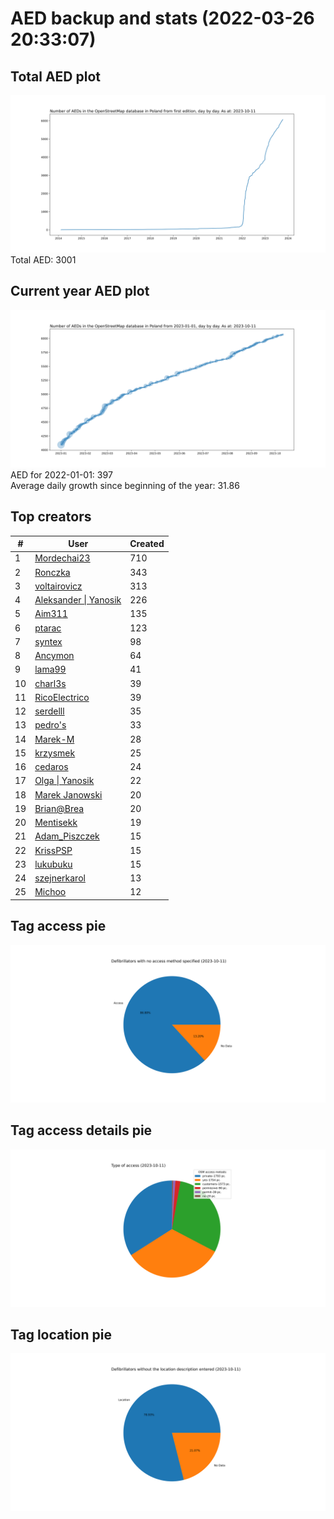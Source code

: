 # AED backup and stats (2022-03-26 20:33:07)


## Total AED plot
![](report_data/total_aed.svg)
Total AED: 3001

## Current year AED plot
![](report_data/current_year_aed.svg)\
AED for 2022-01-01: 397\
Average daily growth since beginning of the year: 31.86

## Top creators
| # | User | Created |
| ------------- | ------------- | ------------- |
| 1 | [Mordechai23](<https://www.openstreetmap.org/user/Mordechai23>) | 710 |
| 2 | [Ronczka](<https://www.openstreetmap.org/user/Ronczka>) | 343 |
| 3 | [voltairovicz](<https://www.openstreetmap.org/user/voltairovicz>) | 313 |
| 4 | [Aleksander &#124; Yanosik](<https://www.openstreetmap.org/user/Aleksander &#124; Yanosik>) | 226 |
| 5 | [Aim311](<https://www.openstreetmap.org/user/Aim311>) | 135 |
| 6 | [ptarac](<https://www.openstreetmap.org/user/ptarac>) | 123 |
| 7 | [syntex](<https://www.openstreetmap.org/user/syntex>) | 98 |
| 8 | [Ancymon](<https://www.openstreetmap.org/user/Ancymon>) | 64 |
| 9 | [lama99](<https://www.openstreetmap.org/user/lama99>) | 41 |
| 10 | [charl3s](<https://www.openstreetmap.org/user/charl3s>) | 39 |
| 11 | [RicoElectrico](<https://www.openstreetmap.org/user/RicoElectrico>) | 39 |
| 12 | [serdelll](<https://www.openstreetmap.org/user/serdelll>) | 35 |
| 13 | [pedro's](<https://www.openstreetmap.org/user/pedro's>) | 33 |
| 14 | [Marek-M](<https://www.openstreetmap.org/user/Marek-M>) | 28 |
| 15 | [krzysmek](<https://www.openstreetmap.org/user/krzysmek>) | 25 |
| 16 | [cedaros](<https://www.openstreetmap.org/user/cedaros>) | 24 |
| 17 | [Olga &#124; Yanosik](<https://www.openstreetmap.org/user/Olga &#124; Yanosik>) | 22 |
| 18 | [Marek Janowski](<https://www.openstreetmap.org/user/Marek Janowski>) | 20 |
| 19 | [Brian@Brea](<https://www.openstreetmap.org/user/Brian@Brea>) | 20 |
| 20 | [Mentisekk](<https://www.openstreetmap.org/user/Mentisekk>) | 19 |
| 21 | [Adam_Piszczek](<https://www.openstreetmap.org/user/Adam_Piszczek>) | 15 |
| 22 | [KrissPSP](<https://www.openstreetmap.org/user/KrissPSP>) | 15 |
| 23 | [lukubuku](<https://www.openstreetmap.org/user/lukubuku>) | 15 |
| 24 | [szejnerkarol](<https://www.openstreetmap.org/user/szejnerkarol>) | 13 |
| 25 | [Michoo](<https://www.openstreetmap.org/user/Michoo>) | 12 |

## Tag access pie
![](report_data/tag_access.svg)

## Tag access details pie
![](report_data/tag_access_details.svg)

## Tag location pie
![](report_data/tag_location.svg)

